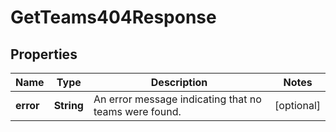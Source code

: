 

# GetTeams404Response


## Properties

| Name | Type | Description | Notes |
|------------ | ------------- | ------------- | -------------|
|**error** | **String** | An error message indicating that no teams were found. |  [optional] |



